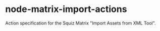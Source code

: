 # node-matrix-import-actions
Action specification for the Squiz Matrix "Import Assets from XML Tool".
